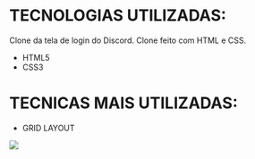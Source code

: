 
# TECNOLOGIAS UTILIZADAS:

Clone da tela de login do Discord. Clone feito com HTML e CSS. 

<ul>
  <li>HTML5</li>
  <li>CSS3</li>
</ul>

# TECNICAS MAIS UTILIZADAS:

<ul>
  <li>GRID LAYOUT</li>
</ul>

<img src="https://i.imgur.com/i919igC.png"/>
